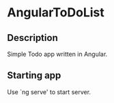 # AngularToDoList

## Description
Simple Todo app written in Angular.

## Starting app
Use `ng serve' to start server.
